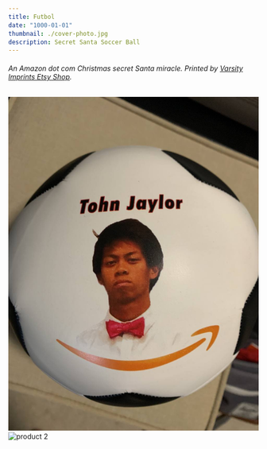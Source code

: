 ```yaml
---
title: Futbol
date: "1000-01-01"
thumbnail: ./cover-photo.jpg
description: Secret Santa Soccer Ball
---
```


###### An Amazon dot com Christmas secret Santa miracle. Printed by <a href ="https://www.etsy.com/shop/VarsityImprints?ref=simple-shop-header-name&listing_id=688179123" target="_blank">Varsity Imprints Etsy Shop</a>.

![product 1](./product1.jpg)
![product 2](./product2.png)
